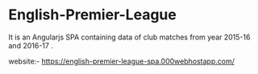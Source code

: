 # English-Premier-League
It is an Angularjs SPA containing data of club matches from year 2015-16 and 2016-17 .

website:- https://english-premier-league-spa.000webhostapp.com/
